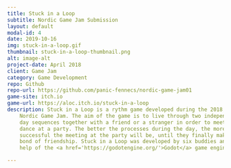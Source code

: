 ```yaml
---
title: Stuck in a Loop
subtitle: Nordic Game Jam Submission
layout: default
modal-id: 4
date: 2019-10-16
img: stuck-in-a-loop.gif
thumbnail: stuck-in-a-loop-thumbnail.png
alt: image-alt
project-date: April 2018
client: Game Jam
category: Game Development
repo: Github
repo-url: https://github.com/panic-fennecs/nordic-game-jam01
game-site: itch.io
game-url: https://aloc.itch.io/stuck-in-a-loop
description: Stuck in a Loop is a rythm game developed during the 2018
    Nordic Game Jam. The aim of the game is to live through two independent
    day sequences together with a friend or a stranger in order to meet and
    dance at a party. The better the processes during the day, the more
    successful the meeting at the party will be, until they finally make the
    bond of friendship. Stuck in a Loop was developed by six buddies and the
    help of the <a href='https://godotengine.org/'>Godot</a> game engine.

---
```


